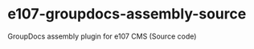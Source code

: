 e107-groupdocs-assembly-source
============================

GroupDocs assembly plugin for e107 CMS (Source code)